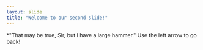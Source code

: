 ```yaml
---
layout: slide
title: "Welcome to our second slide!"
---
```

*"That may be true, Sir, but I have a large hammer." 
Use the left arrow to go back!
